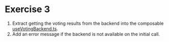 # Exercise 3

1. Extract getting the voting results from the backend into the composable [useVotingBackend.ts](frontend/src/composables/useVotingBackend.ts).
2. Add an error message if the backend is not available on the initial call.